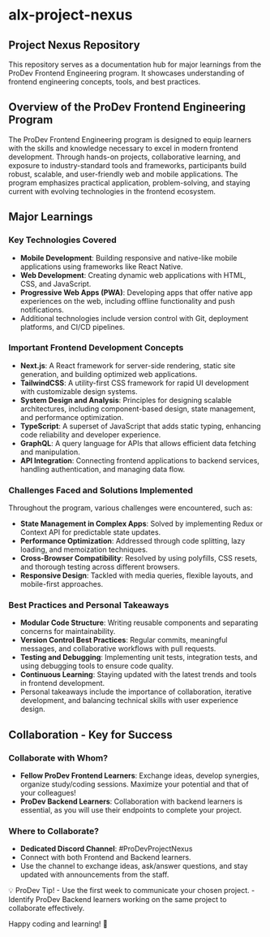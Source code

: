 # alx-project-nexus

## Project Nexus Repository

This repository serves as a documentation hub for major learnings from the ProDev Frontend Engineering program. It showcases understanding of frontend engineering concepts, tools, and best practices.

## Overview of the ProDev Frontend Engineering Program

The ProDev Frontend Engineering program is designed to equip learners with the skills and knowledge necessary to excel in modern frontend development. Through hands-on projects, collaborative learning, and exposure to industry-standard tools and frameworks, participants build robust, scalable, and user-friendly web and mobile applications. The program emphasizes practical application, problem-solving, and staying current with evolving technologies in the frontend ecosystem.

## Major Learnings

### Key Technologies Covered
- **Mobile Development**: Building responsive and native-like mobile applications using frameworks like React Native.
- **Web Development**: Creating dynamic web applications with HTML, CSS, and JavaScript.
- **Progressive Web Apps (PWA)**: Developing apps that offer native app experiences on the web, including offline functionality and push notifications.
- Additional technologies include version control with Git, deployment platforms, and CI/CD pipelines.

### Important Frontend Development Concepts
- **Next.js**: A React framework for server-side rendering, static site generation, and building optimized web applications.
- **TailwindCSS**: A utility-first CSS framework for rapid UI development with customizable design systems.
- **System Design and Analysis**: Principles for designing scalable architectures, including component-based design, state management, and performance optimization.
- **TypeScript**: A superset of JavaScript that adds static typing, enhancing code reliability and developer experience.
- **GraphQL**: A query language for APIs that allows efficient data fetching and manipulation.
- **API Integration**: Connecting frontend applications to backend services, handling authentication, and managing data flow.

### Challenges Faced and Solutions Implemented
Throughout the program, various challenges were encountered, such as:
- **State Management in Complex Apps**: Solved by implementing Redux or Context API for predictable state updates.
- **Performance Optimization**: Addressed through code splitting, lazy loading, and memoization techniques.
- **Cross-Browser Compatibility**: Resolved by using polyfills, CSS resets, and thorough testing across different browsers.
- **Responsive Design**: Tackled with media queries, flexible layouts, and mobile-first approaches.

### Best Practices and Personal Takeaways
- **Modular Code Structure**: Writing reusable components and separating concerns for maintainability.
- **Version Control Best Practices**: Regular commits, meaningful messages, and collaborative workflows with pull requests.
- **Testing and Debugging**: Implementing unit tests, integration tests, and using debugging tools to ensure code quality.
- **Continuous Learning**: Staying updated with the latest trends and tools in frontend development.
- Personal takeaways include the importance of collaboration, iterative development, and balancing technical skills with user experience design.

## Collaboration - Key for Success

### Collaborate with Whom?
- **Fellow ProDev Frontend Learners**: Exchange ideas, develop synergies, organize study/coding sessions. Maximize your potential and that of your colleagues!
- **ProDev Backend Learners**: Collaboration with backend learners is essential, as you will use their endpoints to complete your project.

### Where to Collaborate?
- **Dedicated Discord Channel**: #ProDevProjectNexus
- Connect with both Frontend and Backend learners.
- Use the channel to exchange ideas, ask/answer questions, and stay updated with announcements from the staff.

💡 ProDev Tip! - Use the first week to communicate your chosen project. - Identify ProDev Backend learners working on the same project to collaborate effectively.

Happy coding and learning! 🚀

